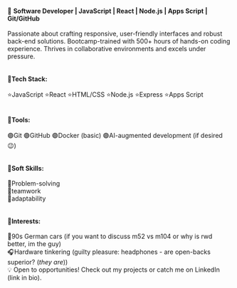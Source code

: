 🚀 <b>Software Developer | JavaScript | React | Node.js | Apps Script | Git/GitHub</b><br><br>Passionate about crafting responsive, user-friendly interfaces and robust back-end solutions. Bootcamp-trained with 500+ hours of hands-on coding experience. Thrives in collaborative environments and excels under pressure.<br><br><br>🔧<b>Tech Stack:</b><br><br>⭐JavaScript ⭐React ⭐HTML/CSS ⭐Node.js ⭐Express ⭐Apps Script<br><br><br>🧰<b>Tools:</b><br><br>🟣Git 🟣GitHub 🟣Docker (basic) 🟣AI-augmented development (if desired 😉)<br><br><br>🥎<b>Soft Skills:</b><br><br>🤔Problem-solving<br>🤝teamwork<br>🦎adaptability<br><br><br>🎯<b>Interests:</b><br><br>🚗90s German cars (if you want to discuss m52 vs m104 or why is rwd better, im the guy)<br>🎧Hardware tinkering (guilty pleasure: headphones - are open-backs superior? (<i>they are</i>))<br>💡 Open to opportunities! Check out my projects or catch me on LinkedIn (link in bio).
